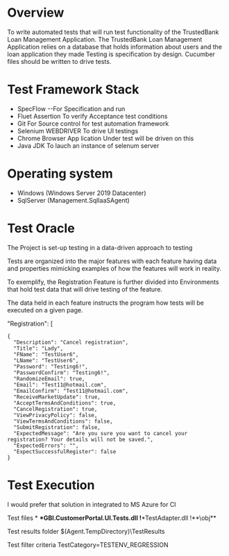 # Overview
To write automated tests that will run test functionality of the TrustedBank Loan Management Application. 
The TrustedBank Loan Management Application relies on a database that holds information about users and the loan application they made
Testing is specification by design. Cucumber files should be written to drive tests.

# Test Framework Stack
- SpecFlow 
--For Specification and run
- Fluet Assertion 
To verify Acceptance test conditions
- Git 
For Source control for test automation framework
- Selenium WEBDRIVER 
To drive UI testings 
- Chrome Browser 
App lication Under test will be driven on this
- Java JDK 
To lauch an instance of selenum server

# Operating system
- Windows (Windows Server 2019 Datacenter) 
- SqlServer (Management.SqlIaaSAgent)   

# Test Oracle

The Project is set-up testing in a data-driven approach to testing

Tests are organized into the major features with each feature having data and properties mimicking examples of how the features will work in reality.


To exemplify, the Registration Feature is further divided into Environments that hold test data that will drive testing of the feature.

The data held in each feature instructs the program how tests will be executed on a given page.

  "Registration": [

    {
      "Description": "Cancel registration",
      "Title": "Lady",
      "FName": "TestUser6",
      "LName": "TestUser6",
      "Password": "Testing6!",
      "PasswordConfirm": "Testing6!",
      "RandomizeEmail": true,
      "Email": "Test11@hotmail.com",
      "EmailConfirm": "Test11@hotmail.com",
      "ReceiveMarketUpdate": true,
      "AcceptTermsAndConditions": true,
      "CancelRegistration": true,
      "ViewPrivacyPolicy": false,
      "ViewTermsAndConditions": false,
      "SubmitRegistration": false,
      "ExpectedMessage": "Are you sure you want to cancel your registration? Your details will not be saved.",
      "ExpectedErrors": "",
      "ExpectSuccessfulRegister": false
    }


# Test Execution
I would prefer that solution in integrated to MS Azure for CI

Test files *
**\*GBI.CustomerPortal.UI.Tests.dll
!**\*TestAdapter.dll
!**\obj\**


Test results folder
$(Agent.TempDirectory)\TestResults


Test filter criteria
TestCategory=TESTENV_REGRESSION





 
